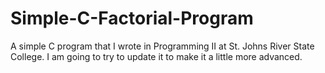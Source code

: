 # Simple-C-Factorial-Program
A simple C program that I wrote in Programming II at St. Johns River State College. I am going to try to update it to make it a little more advanced.
